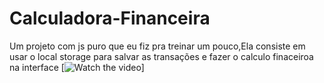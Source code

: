 # Calculadora-Financeira
Um projeto com js puro que eu fiz pra treinar um pouco,Ela consiste em usar o local storage para salvar as transações e fazer o calculo finaceiroa na interface
[![Watch the video](https://imgur.com/qip9pU1)]

